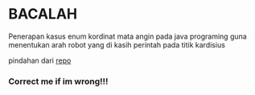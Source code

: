 # BACALAH

Penerapan kasus enum kordinat mata angin pada java programing 
guna menentukan arah robot yang di kasih perintah pada titik kardisius

pindahan dari [repo](https://github.com/ilhamdoanggg/enumJava.git)

### Correct me if im wrong!!!
